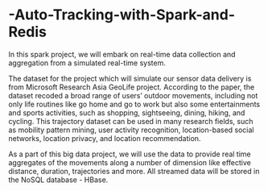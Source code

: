 # -Auto-Tracking-with-Spark-and-Redis


In this spark project, we will embark on real-time data collection and aggregation from a simulated real-time system.

The dataset for the project which will simulate our sensor data delivery is from Microsoft Research Asia GeoLife project. According to the paper, the dataset recoded a broad range of users’ outdoor movements, including not only life routines like go home and go to work but also some entertainments and sports activities, such as shopping, sightseeing, dining, hiking, and cycling. This trajectory dataset can be used in many research fields, such as mobility pattern mining, user activity recognition, location-based social networks, location privacy, and location recommendation.

As a part of this big data project, we will use the data to provide real time aggregates of the movements along a number of dimension like effective distance, duration, trajectories and more. All streamed data will be stored in the NoSQL database - HBase.
